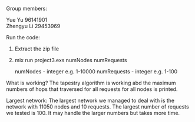 Group members:

Yue Yu	96141901<br>
Zhengyu Li	29453969<br>

Run the code:
1. Extract the zip file
2. mix run project3.exs numNodes numRequests

    numNodes - integer e.g. 1-10000
    numRequests - integer e.g. 1-100
	
What is working?
The tapestry algorithm is working abd the maximum numbers of hops that traversed for all requests for all nodes is printed. 

Largest network:
The largest network we managed to deal with is the network with 11050 nodes and 10 requests. 
The largest number of requests we tested is 100. It may handle the larger numbers but takes more time. 
